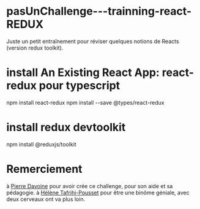 # pasUnChallenge---trainning-react-REDUX
Juste un petit entraînement pour réviser quelques notions de Reacts (version redux toolkit).

# install An Existing React App: react-redux pour typescript
npm install react-redux
npm install --save @types/react-redux

# install redux devtoolkit
npm install @reduxjs/toolkit

# Remerciement
à [Pierre Davoine](https://github.com/PierreDAVOINE) pour avoir crée ce challenge, pour son aide et sa pédagogie.
à [Hélène Tafrihi-Pousset](https://github.com/helene-tafrihi-pousset) pour être une binôme géniale, avec deux cerveaux ont va plus loin.
